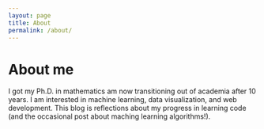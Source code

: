 ```yaml
---
layout: page
title: About
permalink: /about/
---
```

<h1>About me</h1>

<p>I got my Ph.D. in mathematics am now transitioning out of academia after 10 years.  I am interested in machine learning, data visualization, and web development.  This blog is reflections about my progress in learning code (and the occasional post about maching learning algorithms!).</p>

